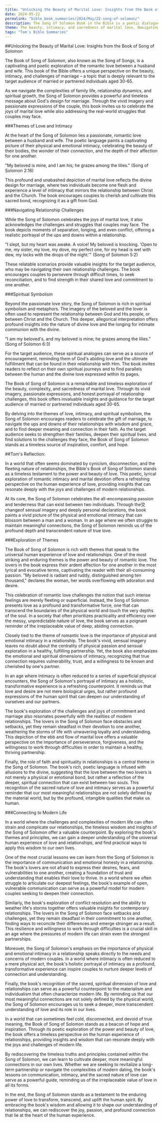 ```yaml
---
title: "Unlocking the Beauty of Marital Love: Insights from the Book of Song of Solomon"
date: 2024-05-22
permalink: "bible_book_summaries/2024/May/22-song-of-solomon/"
description: The Song of Solomon Book in the Bible is a poetic dialogue between a bride and groom that celebrates the beauty and joy of marital love. The book gets its title from King Solomon whose name is repeatedly mentioned throughout the songs. The Song of Solomon is also called the Canticle of Canticles or Song of Songs.
theme: The beauty, intimacy, and sacredness of marital love, Navigating relationship challenges and struggles, Spiritual symbolism and the connection between human and divine love
tags: "Tom's Bible Summaries"
---
```



##Unlocking the Beauty of Marital Love: Insights from the Book of Song of Solomon

The Book of Song of Solomon, also known as the Song of Songs, is a captivating and poetic exploration of the romantic love between a husband and wife. This book of the Bible offers a unique perspective on the beauty, intimacy, and challenges of marriage – a topic that is deeply relevant to the target audience of married or partnered individuals aged 30-65.

As we navigate the complexities of family life, relationship dynamics, and spiritual growth, the Song of Solomon provides a powerful and timeless message about God's design for marriage. Through the vivid imagery and passionate expressions of the couple, this book invites us to celebrate the joys of marital love while also addressing the real-world struggles that couples may face.

###Themes of Love and Intimacy

At the heart of the Song of Solomon lies a passionate, romantic love between a husband and wife. The poetic language paints a captivating picture of their physical and emotional intimacy, celebrating the beauty of their bodies, the wonder of their connection, and the depth of their affection for one another.

"My beloved is mine, and I am his; he grazes among the lilies." (Song of Solomon 2:16)

This profound and unabashed depiction of marital love reflects the divine design for marriage, where two individuals become one flesh and experience a level of intimacy that mirrors the relationship between Christ and the Church. The book encourages couples to cherish and cultivate this sacred bond, recognizing it as a gift from God.

###Navigating Relationship Challenges

While the Song of Solomon celebrates the joys of marital love, it also acknowledges the challenges and struggles that couples may face. The book depicts moments of separation, longing, and even conflict, offering a realistic portrayal of the ups and downs within a relationship.

"I slept, but my heart was awake. A voice! My beloved is knocking. 'Open to me, my sister, my love, my dove, my perfect one, for my head is wet with dew, my locks with the drops of the night.'" (Song of Solomon 5:2)

These relatable scenarios provide valuable insights for the target audience, who may be navigating their own relationship challenges. The book encourages couples to persevere through difficult times, to seek reconciliation, and to find strength in their shared love and commitment to one another.

###Spiritual Symbolism

Beyond the passionate love story, the Song of Solomon is rich in spiritual symbolism and metaphors. The imagery of the beloved and the lover is often used to represent the relationship between God and His people, or between Christ and the Church. This deeper, allegorical interpretation offers profound insights into the nature of divine love and the longing for intimate communion with the divine.

"I am my beloved's, and my beloved is mine; he grazes among the lilies." (Song of Solomon 6:3)

For the target audience, these spiritual analogies can serve as a source of encouragement, reminding them of God's abiding love and the ultimate fulfillment that can be found in their relationship with Him. The book invites readers to reflect on their own spiritual journeys and to find parallels between the human and the divine love expressed within its pages.

The Book of Song of Solomon is a remarkable and timeless exploration of the beauty, complexity, and sacredness of marital love. Through its vivid imagery, passionate expressions, and honest portrayal of relationship challenges, this book offers invaluable insights and guidance for the target audience of married or partnered individuals aged 30-65.

By delving into the themes of love, intimacy, and spiritual symbolism, the Song of Solomon encourages readers to celebrate the gift of marriage, to navigate the ups and downs of their relationships with wisdom and grace, and to find deeper meaning and connection in their faith. As the target audience seeks to strengthen their families, deepen their spiritual lives, and find solutions to the challenges they face, the Book of Song of Solomon stands as a timeless source of inspiration, comfort, and hope.

##Tom's Reflection: 


In a world that often seems dominated by cynicism, disconnection, and the fleeting nature of relationships, the Bible's Book of Song of Solomon stands as a timeless testament to the power and beauty of love. This poetic, lyrical exploration of romantic intimacy and marital devotion offers a refreshing perspective on the human experience of love, providing insights that can resonate deeply with the joys and challenges of modern relationships.

At its core, the Song of Solomon celebrates the all-encompassing passion and tenderness that can exist between two individuals. Through the交changeof sensual imagery and deeply personal declarations, the book paints a vivid picture of the physical and emotional intimacy that can blossom between a man and a woman. In an age where we often struggle to maintain meaningful connections, the Song of Solomon reminds us of the profound depth and transcendent nature of true love.

###Exploration of Themes

The Book of Song of Solomon is rich with themes that speak to the universal human experience of love and relationships. One of the most striking and enduring themes is the power and beauty of romantic love. The lovers in the book express their ardent affection for one another in the most lyrical and evocative terms, captivating the reader with their all-consuming passion. "My beloved is radiant and ruddy, distinguished among ten thousand," declares the woman, her words overflowing with adoration and desire. 

This celebration of romantic love challenges the notion that such intense feelings are merely fleeting or superficial. Instead, the Song of Solomon presents love as a profound and transformative force, one that can transcend the boundaries of the physical world and touch the very depths of the soul. In a society that often prioritizes practicality and efficiency over the messy, unpredictable nature of love, the book serves as a poignant reminder of the irreplaceable value of deep, abiding connection.

Closely tied to the theme of romantic love is the importance of physical and emotional intimacy in a relationship. The book's vivid, sensual imagery leaves no doubt about the centrality of physical passion and sensual exploration in a healthy, fulfilling partnership. Yet, the book also emphasizes the emotional and spiritual dimensions of intimacy, recognizing that true connection requires vulnerability, trust, and a willingness to be known and cherished by one's partner.

In an age where intimacy is often reduced to a series of superficial physical encounters, the Song of Solomon's portrayal of intimacy as a holistic, transformative experience is a refreshing counterpoint. It reminds us that love and desire are not mere biological urges, but rather profound expressions of the human spirit that can deepen our understanding of ourselves and our partners.

The book's exploration of the challenges and joys of commitment and marriage also resonates powerfully with the realities of modern relationships. The lovers in the Song of Solomon face obstacles and setbacks, yet they remain steadfast in their devotion to one another, weathering the storms of life with unwavering loyalty and understanding. This depiction of the ebb and flow of marital love offers a valuable perspective on the importance of perseverance, forgiveness, and the willingness to work through difficulties in order to maintain a healthy, thriving partnership.

Finally, the role of faith and spirituality in relationships is a central theme in the Song of Solomon. The book's rich, poetic language is infused with allusions to the divine, suggesting that the love between the two lovers is not merely a physical or emotional bond, but rather a reflection of the deeper, spiritual connection that can exist between two souls. This recognition of the sacred nature of love and intimacy serves as a powerful reminder that our most meaningful relationships are not solely defined by the material world, but by the profound, intangible qualities that make us human.

###Connecting to Modern Life

In a world where the challenges and complexities of modern life can often strain and complicate our relationships, the timeless wisdom and insights of the Song of Solomon offer a valuable counterpoint. By exploring the book's themes and principles, we can gain a deeper understanding of the universal human experience of love and relationships, and find practical ways to apply this wisdom to our own lives.

One of the most crucial lessons we can learn from the Song of Solomon is the importance of communication and emotional honesty in a relationship. The book's lovers are not afraid to express their desires, fears, and vulnerabilities to one another, creating a foundation of trust and understanding that enables their love to thrive. In a world where we often struggle to articulate our deepest feelings, the book's example of open, vulnerable communication can serve as a powerful model for modern couples seeking to deepen their connection.

Similarly, the book's exploration of conflict resolution and the ability to weather life's storms together offers valuable insights for contemporary relationships. The lovers in the Song of Solomon face setbacks and challenges, yet they remain steadfast in their commitment to one another, finding ways to reconcile their differences and emerge stronger as a result. This resilience and willingness to work through difficulties is a crucial skill in an age where the pressures of modern life can strain even the strongest partnerships.

Moreover, the Song of Solomon's emphasis on the importance of physical and emotional intimacy in a relationship speaks directly to the needs and concerns of modern couples. In a world where intimacy is often reduced to a mere physical act, the book's holistic portrayal of intimacy as a profound, transformative experience can inspire couples to nurture deeper levels of connection and understanding.

Finally, the book's recognition of the sacred, spiritual dimension of love and relationships can serve as a powerful counterpoint to the materialism and individualism that often characterize modern life. By reminding us that our most meaningful connections are not solely defined by the physical world, the Song of Solomon encourages us to seek a deeper, more transcendent understanding of love and its role in our lives.

In a world that can sometimes feel cold, disconnected, and devoid of true meaning, the Book of Song of Solomon stands as a beacon of hope and inspiration. Through its poetic exploration of the power and beauty of love, the book offers a timeless perspective on the human experience of relationships, providing insights and wisdom that can resonate deeply with the joys and challenges of modern life.

By rediscovering the timeless truths and principles contained within the Song of Solomon, we can learn to cultivate deeper, more meaningful connections in our own lives. Whether we are seeking to revitalize a long-term partnership or navigate the complexities of modern dating, the book's lessons on communication, intimacy, and the sacred nature of love can serve as a powerful guide, reminding us of the irreplaceable value of love in all its forms.

In the end, the Song of Solomon stands as a testament to the enduring power of love to transform, transcend, and uplift the human spirit. By embracing the book's wisdom and allowing it to shape our understanding of relationships, we can rediscover the joy, passion, and profound connection that lie at the heart of the human experience.


